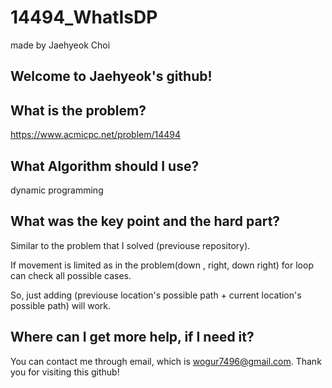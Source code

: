 # 14494_WhatIsDP

made by Jaehyeok Choi

## Welcome to Jaehyeok's github!

## What is the problem?

https://www.acmicpc.net/problem/14494

## What Algorithm should I use?

dynamic programming

## What was the key point and the hard part?

Similar to the problem that I solved (previouse repository).

If movement is limited as in the problem(down , right, down right) for loop can check all possible cases.

So, just adding (previouse location's possible path + current location's possible path) will work.

## Where can I get more help, if I need it?

You can contact me through email, which is wogur7496@gmail.com.
Thank you for visiting this github!
